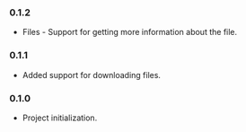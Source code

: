 ### 0.1.2
* Files - Support for getting more information about the file.

### 0.1.1
* Added support for downloading files.

### 0.1.0
* Project initialization.